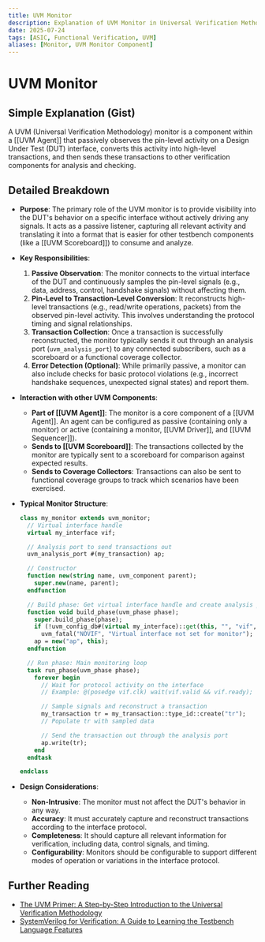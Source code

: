 ```yaml
---
title: UVM Monitor
description: Explanation of UVM Monitor in Universal Verification Methodology (UVM).
date: 2025-07-24
tags: [ASIC, Functional Verification, UVM]
aliases: [Monitor, UVM Monitor Component]
---
```


# UVM Monitor

## Simple Explanation (Gist)
A UVM (Universal Verification Methodology) monitor is a component within a [[UVM Agent]] that passively observes the pin-level activity on a Design Under Test (DUT) interface, converts this activity into high-level transactions, and then sends these transactions to other verification components for analysis and checking.

## Detailed Breakdown

*   **Purpose**: The primary role of the UVM monitor is to provide visibility into the DUT's behavior on a specific interface without actively driving any signals. It acts as a passive listener, capturing all relevant activity and translating it into a format that is easier for other testbench components (like a [[UVM Scoreboard]]) to consume and analyze.

*   **Key Responsibilities**:
    1.  **Passive Observation**: The monitor connects to the virtual interface of the DUT and continuously samples the pin-level signals (e.g., data, address, control, handshake signals) without affecting them.
    2.  **Pin-Level to Transaction-Level Conversion**: It reconstructs high-level transactions (e.g., read/write operations, packets) from the observed pin-level activity. This involves understanding the protocol timing and signal relationships.
    3.  **Transaction Collection**: Once a transaction is successfully reconstructed, the monitor typically sends it out through an analysis port (`uvm_analysis_port`) to any connected subscribers, such as a scoreboard or a functional coverage collector.
    4.  **Error Detection (Optional)**: While primarily passive, a monitor can also include checks for basic protocol violations (e.g., incorrect handshake sequences, unexpected signal states) and report them.

*   **Interaction with other UVM Components**:
    *   **Part of [[UVM Agent]]**: The monitor is a core component of a [[UVM Agent]]. An agent can be configured as passive (containing only a monitor) or active (containing a monitor, [[UVM Driver]], and [[UVM Sequencer]]).
    *   **Sends to [[UVM Scoreboard]]**: The transactions collected by the monitor are typically sent to a scoreboard for comparison against expected results.
    *   **Sends to Coverage Collectors**: Transactions can also be sent to functional coverage groups to track which scenarios have been exercised.

*   **Typical Monitor Structure**:
    ```systemverilog
    class my_monitor extends uvm_monitor;
      // Virtual interface handle
      virtual my_interface vif;

      // Analysis port to send transactions out
      uvm_analysis_port #(my_transaction) ap;

      // Constructor
      function new(string name, uvm_component parent);
        super.new(name, parent);
      endfunction

      // Build phase: Get virtual interface handle and create analysis port
      function void build_phase(uvm_phase phase);
        super.build_phase(phase);
        if (!uvm_config_db#(virtual my_interface)::get(this, "", "vif", vif))
          uvm_fatal("NOVIF", "Virtual interface not set for monitor");
        ap = new("ap", this);
      endfunction

      // Run phase: Main monitoring loop
      task run_phase(uvm_phase phase);
        forever begin
          // Wait for protocol activity on the interface
          // Example: @(posedge vif.clk) wait(vif.valid && vif.ready);

          // Sample signals and reconstruct a transaction
          my_transaction tr = my_transaction::type_id::create("tr");
          // Populate tr with sampled data

          // Send the transaction out through the analysis port
          ap.write(tr);
        end
      endtask

    endclass
    ```

*   **Design Considerations**:
    *   **Non-Intrusive**: The monitor must not affect the DUT's behavior in any way.
    *   **Accuracy**: It must accurately capture and reconstruct transactions according to the interface protocol.
    *   **Completeness**: It should capture all relevant information for verification, including data, control signals, and timing.
    *   **Configurability**: Monitors should be configurable to support different modes of operation or variations in the interface protocol.

## Further Reading

*   [The UVM Primer: A Step-by-Step Introduction to the Universal Verification Methodology](https://www.amazon.com/UVM-Primer-Step-Step-Introduction/dp/098536790X)
*   [SystemVerilog for Verification: A Guide to Learning the Testbench Language Features](https://www.amazon.com/SystemVerilog-Verification-Learning-Testbench-Language/dp/0137046318)